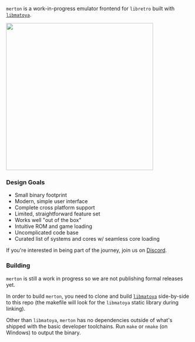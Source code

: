 `merton` is a work-in-progress emulator frontend for `libretro` built with [`libmatoya`](https://github.com/chrisd1100/libmatoya).

<img src='https://user-images.githubusercontent.com/328897/214193293-cc25bdc6-640b-43af-a1ba-ee4deb693be4.png' width=400></img>

### Design Goals

- Small binary footprint
- Modern, simple user interface
- Complete cross platform support
- Limited, straightforward feature set
- Works well "out of the box"
- Intuitive ROM and game loading
- Uncomplicated code base
- Curated list of systems and cores w/ seamless core loading

If you're interested in being part of the journey, join us on [Discord](https://discord.gg/VJYMmZM6z8).

### Building

`merton` is still a work in progress so we are not publishing formal releases yet.

In order to build `merton`, you need to clone and build [`libmatoya`](https://github.com/chrisd1100/libmatoya) side-by-side to this repo (the makefile will look for the `libmatoya` static library during linking).

Other than `libmatoya`, `merton` has no dependencies outside of what's shipped with the basic developer toolchains. Run `make` or `nmake` (on Windows) to output the binary.
